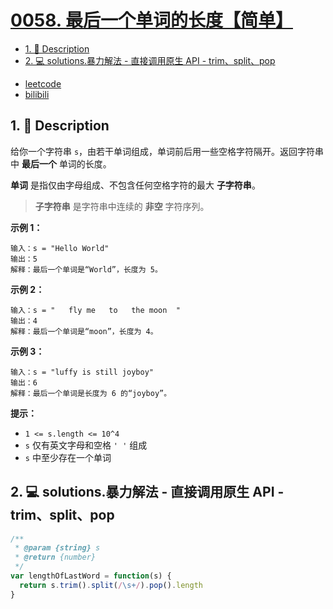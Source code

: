 # [0058. 最后一个单词的长度【简单】](https://github.com/Tdahuyou/leetcode/tree/main/0058.%20%E6%9C%80%E5%90%8E%E4%B8%80%E4%B8%AA%E5%8D%95%E8%AF%8D%E7%9A%84%E9%95%BF%E5%BA%A6%E3%80%90%E7%AE%80%E5%8D%95%E3%80%91)

<!-- region:toc -->
- [1. 📝 Description](#1--description-17)
- [2. 💻 solutions.暴力解法 - 直接调用原生 API - trim、split、pop](#2--solutions暴力解法---直接调用原生-api---trimsplitpop)
<!-- endregion:toc -->
- [leetcode](https://leetcode.cn/problems/length-of-last-word/)
- [bilibili](https://www.bilibili.com/video/BV1DivNejEb1/)

## 1. 📝 Description

给你一个字符串 `s`，由若干单词组成，单词前后用一些空格字符隔开。返回字符串中 **最后一个** 单词的长度。

**单词** 是指仅由字母组成、不包含任何空格字符的最大 **子字符串**。

> **子字符串** 是字符串中连续的 **非空** 字符序列。

**示例 1：**
```
输入：s = "Hello World"
输出：5
解释：最后一个单词是“World”，长度为 5。
```
**示例 2：**
```
输入：s = "   fly me   to   the moon  "
输出：4
解释：最后一个单词是“moon”，长度为 4。
```
**示例 3：**
```
输入：s = "luffy is still joyboy"
输出：6
解释：最后一个单词是长度为 6 的“joyboy”。
```
**提示：**

- `1 <= s.length <= 10^4`
- `s` 仅有英文字母和空格 `' '` 组成
- `s` 中至少存在一个单词

## 2. 💻 solutions.暴力解法 - 直接调用原生 API - trim、split、pop

```javascript
/**
 * @param {string} s
 * @return {number}
 */
var lengthOfLastWord = function(s) {
  return s.trim().split(/\s+/).pop().length
}
```





